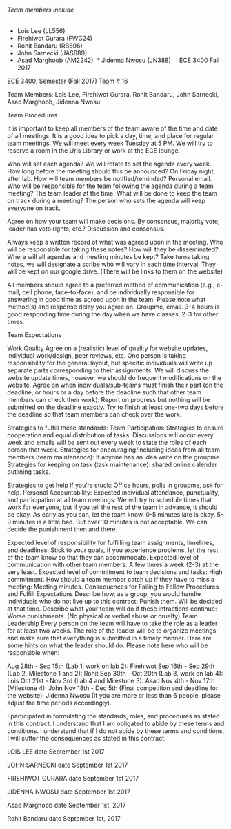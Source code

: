###### Team members include 
  * Lois Lee          (LL556)
  * Firehiwot Gurara  (FWG24)
  * Rohit Bandaru     (RB696)
  * John Sarnecki     (JAS889)
  * Asad Marghoob     (AM2242)
  * Jidenna Nwosu     (JN388)
  
  
ECE 3400 Fall 2017


ECE 3400, Semester (Fall 2017) Team # 16

Team Members: Lois Lee, Firehiwot Gurara, Rohit Bandaru, 
John Sarnecki, Asad Marghoob, Jidenna Nwosu

Team Procedures

It is important to keep all members of the team aware of the time and date of all meetings. 
It is a good idea to pick a day, time, and place for regular team meetings. We will meet every 
week Tuesday at 5 PM. We will try to reserve a room in the Uris Library or work at the ECE lounge.

Who will set each agenda? We will rotate to set the agenda every week. How long before the 
meeting should this be announced? On Friday night, after lab. How will team members be notified/reminded? 
Personal email.  Who will be responsible for the team following the agenda during a team meeting? 
The team leader at the time. What will be done to keep the team on track during a meeting? 
The person who sets the agenda will keep everyone on track. 

Agree on how your team will make decisions. 
By consensus, majority vote, leader has veto rights, etc.? Discussion and consensus.

Always keep a written record of what was agreed upon in the meeting. Who will be responsible for 
taking these notes? How will they be disseminated? Where will all agendas and meeting minutes be kept? 
Take turns taking notes, we will designate a scribe who will vary in each time interval. They will be 
kept on our google drive. (There will be links to them on the website)

All members should agree to a preferred method of communication (e.g., e-mail, cell phone, face-to-face), 
and be individually responsible for answering in good time as agreed upon in the team. Please note what 
method(s) and response delay you agree on. Groupme, email. 3-4 hours is good responding time during the 
day when we have classes. 2-3 for other times. 


Team Expectations

Work Quality
Agree on a (realistic) level of quality for website updates, individual work/design, peer reviews, 
etc. One person is taking responsibility for the general layout, but specific individuals will write 
up separate parts corresponding to their assignments. We will discuss the website update times, 
however we should do frequent modifications on the website. 
Agree on when individuals/sub-teams must finish their part (on the deadline, or hours or a day 
before the deadline such that other team members can check their work):  Report on progress but 
nothing will be submitted on the deadline exactly. Try to finish at least one-two days before the 
deadline so that team members can check over the work.  

Strategies to fulfill these standards:
Team Participation:
Strategies to ensure cooperation and equal distribution of tasks: Discussions will occur every week 
and emails will be sent out every week to state the roles of each person that week.
Strategies for encouraging/including ideas from all team members (team maintenance): If anyone has 
an idea write on the groupme.
Strategies for keeping on task (task maintenance): shared online calender outlining tasks.

Strategies to get help if you’re stuck: Office hours, polls in groupme, ask for help.
Personal Accountability:
Expected individual attendance, punctuality, and participation at all team meetings: We will try to schedule 
times that work for everyone, but if you tell the rest of the team in advance, it should be okay. As early as 
you can, let the team know. 0-5 minutes late is okay. 5-9 minutes is a little bad. But over 10 minutes is not 
acceptable. We can decide the punishment then and there.

Expected level of responsibility for fulfilling team assignments, timelines, and deadlines: Stick to your goals, 
if you experience problems, let the rest of the team know so that they can accommodate. 
Expected level of communication with other team members: A few times a week (2-3) at the very least.
Expected level of commitment to team decisions and tasks: High commitment. 
How should a team member catch up if they have to miss a meeting: Meeting minutes.
Consequences for Failing to Follow Procedures and Fulfill Expectations
Describe how, as a group, you would handle individuals who do not live up to this contract: 
Punish them. Will be decided at that time.
Describe what your team will do if these infractions continue: Worse punishments. (No physical or verbal abuse or cruelty)
Team Leadership
Every person on the team will have to take the role as a leader for at least two weeks. The role of the leader will be to organize meetings and make sure that everything is submitted in a timely manner. Here are some hints on what the leader 
should do. Please note here who will be responsible when:



Aug 28th - Sep 15th (Lab 1, work on lab 2): Firehiwot
Sep 16th - Sep 29th (Lab 2, Milestone 1 and 2): Rohit
Sep 30th - Oct 20th (Lab 3, work on lab 4): Lois
Oct 21st - Nov 3rd (Lab 4 and Milestone 3): Asad
Nov 4th - Nov 17th (Milestone 4): John
Nov 18th - Dec 5th (Final competition and deadline for the website): Jidenna Nwosu
(If you are more or less than 6 people, please adjust the time periods accordingly).


I participated in formulating the standards, roles, and procedures as stated in this contract.
I understand that I am obligated to abide by these terms and conditions.
I understand that if I do not abide by these terms and conditions, I will suffer the consequences as stated in this contract.


LOIS LEE				     	date September 1st 2017

JOHN SARNECKI 				date September 1st 2017

FIREHIWOT GURARA  date September 1st 2017

JIDENNA NWOSU     date September 1st 2017

Asad Marghoob  			date September 1st, 2017

Rohit Bandaru     date   September 1st, 2017





